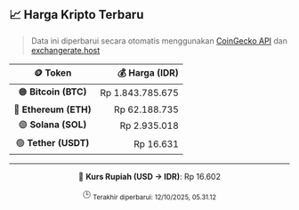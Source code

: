 

<!-- HARGA_KRIPTO -->
## 📈 Harga Kripto Terbaru

> Data ini diperbarui secara otomatis menggunakan [CoinGecko API](https://www.coingecko.com/) dan [exchangerate.host](https://exchangerate.host/)

<div align="center">

| 🪙 Token | 💰 Harga (IDR) |
|:------:|---------------:|
| 🟠 **Bitcoin (BTC)**   | Rp 1.843.785.675 |
| 🔵 **Ethereum (ETH)**  | Rp 62.188.735 |
| 🟣 **Solana (SOL)**    | Rp 2.935.018 |
| 🟢 **Tether (USDT)**   | Rp 16.631 |

---

💱 **Kurs Rupiah (USD → IDR)**: Rp 16.602

🕒 <sub>Terakhir diperbarui: 12/10/2025, 05.31.12</sub>

</div>
<!-- /HARGA_KRIPTO -->